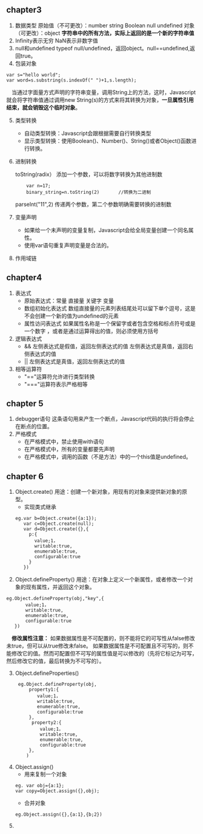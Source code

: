 ## chapter3
1. 数据类型
   原始值（不可更改）：number string Boolean null  undefined  对象（可更改）：object
    **字符串中的所有方法，实际上返回的是一个新的字符串值**
2. Infinity表示无穷
   NaN表示非数字值
3. null和undefined
   typeof null/undefined，返回object。null==undefined,返回true。
4. 包装对象
  ```
  var s="hello world";
  var word=s.substring(s.indexOf(" ")+1,s.length);
  ```
  &emsp;当通过字面量方式声明的字符串变量，调用String上的方法，这时，Javascript就会将字符串值通过调用new String(s)的方式来将其转换为对象，**一旦属性引用结束，就会销毁这个临时对象**。

5. 类型转换
   - 自动类型转换：Javascript会跟根据需要自行转换类型
   - 显示类型转换：使用Boolean()、Number()、String()或者Object()函数进行转换。
6. 进制转换

   toString(radix） 添加一个参数，可以将数字转换为其他进制数
   ```
       var n=17;
       binary_string=n.toString(2)       //转换为二进制
   ```
   parseInt("11",2)  传递两个参数，第二个参数明确需要转换的进制数
7. 变量声明
   - 如果给一个未声明的变量复制，Javascript会给全局变量创建一个同名属性。
   - 使用var语句重复声明变量是合法的。
8. 作用域链
## chapter4
1. 表达式
    - 原始表达式：常量 直接量  关键字 变量
    - 数组初始化表达式
      数组直接量的元素列表结尾处可以留下单个逗号，这是不会创建一个新的值为undefined的元素
    - 属性访问表达式
      如果属性名称是一个保留字或者包含空格和标点符号或是一个数字 ，或者是通过运算得出的值，则必须使用方括号
2. 逻辑表达式
    - &&  左侧表达式是假值，返回左侧表达式的值
          左侧表达式是真值，返回右侧表达式的值
    - ||  左侧表达式是真值，返回左侧表达式的值
3. 相等运算符
   - "=="运算符允许进行类型转换
   - "==="运算符表示严格相等
## chapter 5
1. debugger语句
   这条语句用来产生一个断点，Javascript代码的执行将会停止在断点的位置。
2. 严格模式
   - 在严格模式中，禁止使用with语句
   - 在严格模式中，所有的变量都要先声明
   - 在严格模式中，调用的函数（不是方法）中的一个this值是undefined。
## chapter 6
1. Object.create()
   用途：创建一个新对象，用现有的对象来提供新对象的原型。
   - 实现类式继承
   ```
   eg.var b=Object.create({a:1});
      var c=Object.create(null);
      var d=Object.create({},{
        p:{
          value;1，
          writable:true,
          enumerable:true,
          configurable:true
        }
      })
   ```
2. Object.defineProperty()
   用途：在对象上定义一个新属性，或者修改一个对象的现有属性，并返回这个对象。
  ```
  eg.Object.defineProperty(obj,"key",{
         value;1，
         writable:true,
         enumerable:true,
         configurable:true
     })
  ```
  &emsp;**修改属性注意：**
  如果数据属性是不可配置的，则不能将它的可写性从false修改未true，但可以从true修改未false。
  如果数据属性是不可配置且不可写的，则不能修改它的值。然而可配置但不可写的属性值是可以修改的（先将它标记为可写，然后修改它的值，最后转换为不可写的）。

3. Object.defineProperties()
    ```
     eg.Object.defineProperty(obj,
         property1:{
            value;1，
            writable:true,
            enumerable:true,
            configurable:true
         },
          property2:{
             value;1，
             writable:true,
             enumerable:true,
             configurable:true
         },
        )
     ```
4. Object.assign()
   - 用来复制一个对象
   ```
   eg. var obj={a:1};
   var copy=Object.assign({},obj);
   ```
   - 合并对象
   ```
   eg.Object.assign({},{a:1},{b;2})
   ```
5.